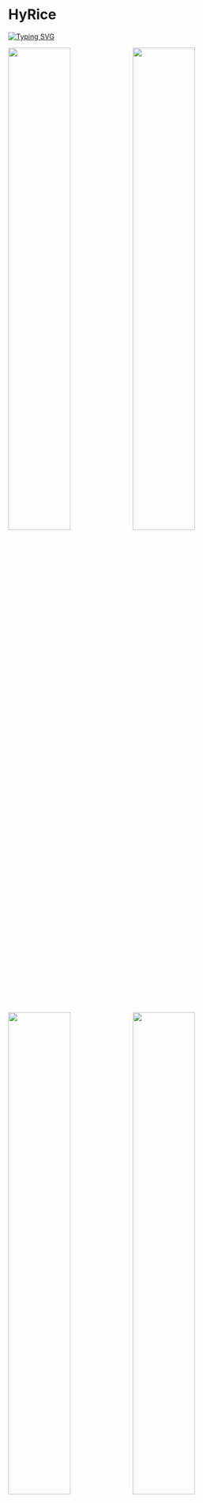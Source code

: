 # HyRice

[![Typing SVG](https://readme-typing-svg.demolab.com?font=Fira+Code&size=30&duration=2000&pause=3000&color=F7F7F7&center=true&vCenter=true&width=600&lines=HyRice+-+Arch+Linux+Hyprland+Setup)](https://git.io/typing-svg)

<img src="images/rice1.png" width="50%"><img src="images/rice2.png" width="50%">
<img src="images/rice3.png" width="50%"><img src="images/rice4.png" width="50%">

This repository contains my **Arch Linux + Hyprland** rice configuration.  
It’s lightweight, clean, and built with a focus on aesthetics and usability.  

***Enjoy!***

---

## Disclaimer  

Some configuration files are adapted from other repositories. Credit goes to their respective authors.  

---

## Requirements  

The following packages are required for the rice to work as intended:  

